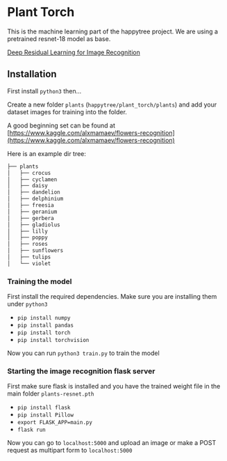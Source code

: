 # Plant Torch

This is the machine learning part of the happytree project.
We are using a pretrained resnet-18 model as base.

[Deep Residual Learning for Image Recognition](https://arxiv.org/pdf/1512.03385.pdf)

## Installation

First install `python3` then...

Create a new folder `plants` (`happytree/plant_torch/plants`) and add your dataset images for training into the folder.

A good beginning set can be found at [https://www.kaggle.com/alxmamaev/flowers-recognition](https://www.kaggle.com/alxmamaev/flowers-recognition)

Here is an example dir tree:

```bash
├── plants
│   ├── crocus
│   ├── cyclamen
│   ├── daisy
│   ├── dandelion
│   ├── delphinium
│   ├── freesia
│   ├── geranium
│   ├── gerbera
│   ├── gladiolus
│   ├── lilly
│   ├── poppy
│   ├── roses
│   ├── sunflowers
│   ├── tulips
│   └── violet
```

### Training the model

First install the required dependencies. Make sure you are installing them under `python3`

- `pip install numpy`
- `pip install pandas`
- `pip install torch`
- `pip install torchvision`

Now you can run `python3 train.py` to train the model

### Starting the image recognition flask server

First make sure flask is installed and you have the trained weight file in the main folder `plants-resnet.pth`

- `pip install flask`
- `pip install Pillow`
- `export FLASK_APP=main.py`
- `flask run`

Now you can go to `localhost:5000` and upload an image or make a POST request as multipart form to `localhost:5000`
